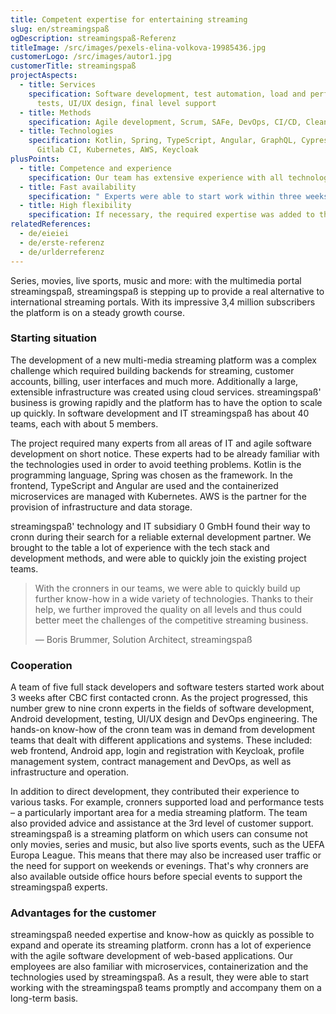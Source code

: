 ```yaml
---
title: Competent expertise for entertaining streaming
slug: en/streamingspaß
ogDescription: streamingspaß-Referenz
titleImage: /src/images/pexels-elina-volkova-19985436.jpg
customerLogo: /src/images/autor1.jpg
customerTitle: streamingspaß
projectAspects:
  - title: Services
    specification: Software development, test automation, load and performance
      tests, UI/UX design, final level support
  - title: Methods
    specification: Agile development, Scrum, SAFe, DevOps, CI/CD, Clean Code, microservices
  - title: Technologies
    specification: Kotlin, Spring, TypeScript, Angular, GraphQL, Cypress, Cucumber,
      Gitlab CI, Kubernetes, AWS, Keycloak
plusPoints:
  - title: Competence and experience
    specification: Our team has extensive experience with all technologies used
  - title: Fast availability
    specification: " Experts were able to start work within three weeks"
  - title: High flexibility
    specification: If necessary, the required expertise was added to the cronn team
relatedReferences:
  - de/eieiei
  - de/erste-referenz
  - de/urlderreferenz
---
```

Series, movies, live sports, music and more: with the multimedia portal streamingspaß, streamingspaß is stepping up to provide a real alternative to international streaming portals. With its impressive 3,4 million subscribers the platform is on a steady growth course.

### Starting situation

The development of a new multi-media streaming platform was a complex challenge which required building backends for streaming, customer accounts, billing, user interfaces and much more. Additionally a large, extensible infrastructure was created using cloud services. streamingspaß' business is growing rapidly and the platform has to have the option to scale up quickly. In software development and IT streamingspaß has about 40 teams, each with about 5 members.



The project required many experts from all areas of IT and agile software development on short notice. These experts had to be already familiar with the technologies used in order to avoid teething problems. Kotlin is the programming language, Spring was chosen as the framework. In the frontend, TypeScript and Angular are used and the containerized microservices are managed with Kubernetes. AWS is the partner for the provision of infrastructure and data storage.



streamingspaß' technology and IT subsidiary 0 GmbH found their way to cronn during their search for a reliable external development partner. We brought to the table a lot of experience with the tech stack and development methods, and were able to quickly join the existing project teams.



> With the cronners in our teams, we were able to quickly build up further know-how in a wide variety of technologies. Thanks to their help, we further improved the quality on all levels and thus could better meet the challenges of the competitive streaming business.
>
> — Boris Brummer, Solution Architect, streamingspaß



### Cooperation

A team of five full stack developers and software testers started work about 3 weeks after CBC first contacted cronn. As the project progressed, this number grew to nine cronn experts in the fields of software development, Android development, testing, UI/UX design and DevOps engineering. The hands-on know-how of the cronn team was in demand from development teams that dealt with different applications and systems. These included: web frontend, Android app, login and registration with Keycloak, profile management system, contract management and DevOps, as well as infrastructure and operation.



In addition to direct development, they contributed their experience to various tasks. For example, cronners supported load and performance tests – a particularly important area for a media streaming platform. The team also provided advice and assistance at the 3rd level of customer support. streamingspaß is a streaming platform on which users can consume not only movies, series and music, but also live sports events, such as the UEFA Europa League. This means that there may also be increased user traffic or the need for support on weekends or evenings. That's why cronners are also available outside office hours before special events to support the streamingspaß experts.



### Advantages for the customer

streamingspaß needed expertise and know-how as quickly as possible to expand and operate its streaming platform. cronn has a lot of experience with the agile software development of web-based applications. Our employees are also familiar with microservices, containerization and the technologies used by streamingspaß. As a result, they were able to start working with the streamingspaß teams promptly and accompany them on a long-term basis.
